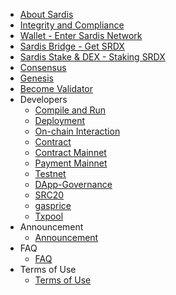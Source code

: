 - [About Sardis](intro.md)
- [Integrity and Compliance](Integrity.md)
- [Wallet - Enter Sardis Network](wallet.md)
- [Sardis Bridge - Get SRDX](sardisbridge.md)
- [Sardis Stake & DEX - Staking SRDX](stakedex.md)
- [Consensus](consensus.md)
- [Genesis](genesis.md)
- [Become Validator](Validator.md)
- Developers
    - [Compile and Run](dev/install.md)
    - [Deployment](dev/deploy.md)
    - [On-chain Interaction](dev/sdk.md)
    - [Contract](dev/contract.md)
    - [Contract Mainnet](mainnet-contract.md)
    - [Payment Mainnet](mainnet-payment.md)
    - [Testnet](testnet.md)
    - [DApp-Governance](dev/dapp-gov.md)
    - [SRC20](dev/src20.md)
    - [gasprice](dev/gasprice.md)
    - [Txpool](dev/txpool.md)
- Announcement
    - [Announcement](Announcement.md)
- FAQ
    - [FAQ](faq.md)
- Terms of Use
    - [Terms of Use](disclaimer.md)
    
